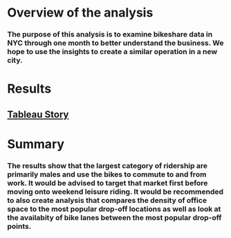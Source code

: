 # Overview of the analysis
### The purpose of this analysis is to examine bikeshare data in NYC through one month to better understand the business. We hope to use the insights to create a similar operation in a new city. 
# Results
## [Tableau Story](https://public.tableau.com/profile/will.grace#!/vizhome/Mod14_Challenge/Deliverable3?publish=yes)
# Summary
### The results show that the largest category of ridership are primarily males and use the bikes to commute to and from work. It would be advised to target that market first before moving onto weekend leisure riding. It would be recommended to also create analysis that compares the density of office space to the most popular drop-off locations as well as look at the availabity of bike lanes between the most popular drop-off points. 
